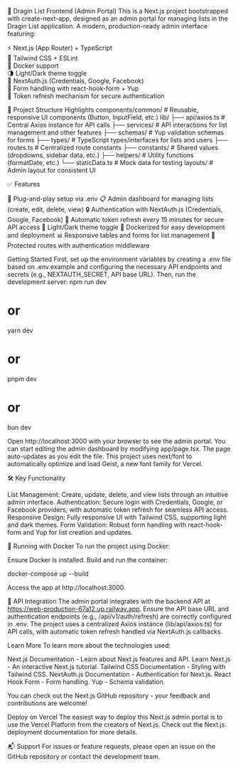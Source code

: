 🚀 Dragin List Frontend (Admin Portal)
This is a Next.js project bootstrapped with create-next-app, designed as an admin portal for managing lists in the Dragin List application.
A modern, production-ready admin interface featuring:

⚡️ Next.js (App Router) + TypeScript  
🎨 Tailwind CSS + ESLint  
🐳 Docker support  
🌗 Light/Dark theme toggle  
🔐 NextAuth.js (Credentials, Google, Facebook)  
🧾 Form handling with react-hook-form + Yup  
🔄 Token refresh mechanism for secure authentication


📁 Project Structure Highlights
components/common/       # Reusable, responsive UI components (Button, InputField, etc.)
lib/
├── api/axios.ts        # Central Axios instance for API calls
├── services/           # API interactions for list management and other features
├── schemas/            # Yup validation schemas for forms
├── types/              # TypeScript types/interfaces for lists and users
├── routes.ts           # Centralized route constants
├── constants/          # Shared values (dropdowns, sidebar data, etc.)
├── helpers/            # Utility functions (formatDate, etc.)
└── staticData.ts       # Mock data for testing
layouts/                # Admin layout for consistent UI


✅ Features

🔌 Plug-and-play setup via .env
📋 Admin dashboard for managing lists (create, edit, delete, view)
🔒 Authentication with NextAuth.js (Credentials, Google, Facebook)
🔄 Automatic token refresh every 15 minutes for secure API access
🌙 Light/Dark theme toggle
🐳 Dockerized for easy development and deployment
📊 Responsive tables and forms for list management
🔐 Protected routes with authentication middleware


Getting Started
First, set up the environment variables by creating a .env file based on .env.example and configuring the necessary API endpoints and secrets (e.g., NEXTAUTH_SECRET, API base URL).
Then, run the development server:
npm run dev
# or
yarn dev
# or
pnpm dev
# or
bun dev

Open http://localhost:3000 with your browser to see the admin portal.
You can start editing the admin dashboard by modifying app/page.tsx. The page auto-updates as you edit the file.
This project uses next/font to automatically optimize and load Geist, a new font family for Vercel.

🛠️ Key Functionality

List Management: Create, update, delete, and view lists through an intuitive admin interface.
Authentication: Secure login with Credentials, Google, or Facebook providers, with automatic token refresh for seamless API access.
Responsive Design: Fully responsive UI with Tailwind CSS, supporting light and dark themes.
Form Validation: Robust form handling with react-hook-form and Yup for list creation and updates.


🐳 Running with Docker
To run the project using Docker:

Ensure Docker is installed.
Build and run the container:

docker-compose up --build


Access the app at http://localhost:3000.


🔧 API Integration
The admin portal integrates with the backend API at https://web-production-67a12.up.railway.app. Ensure the API base URL and authentication endpoints (e.g., /api/v1/auth/refresh) are correctly configured in .env.
The project uses a centralized Axios instance (lib/api/axios.ts) for API calls, with automatic token refresh handled via NextAuth.js callbacks.

Learn More
To learn more about the technologies used:

Next.js Documentation - Learn about Next.js features and API.
Learn Next.js - An interactive Next.js tutorial.
Tailwind CSS Documentation - Styling with Tailwind CSS.
NextAuth.js Documentation - Authentication for Next.js.
React Hook Form - Form handling.
Yup - Schema validation.

You can check out the Next.js GitHub repository - your feedback and contributions are welcome!

Deploy on Vercel
The easiest way to deploy this Next.js admin portal is to use the Vercel Platform from the creators of Next.js.
Check out the Next.js deployment documentation for more details.

📬 Support
For issues or feature requests, please open an issue on the GitHub repository or contact the development team.
